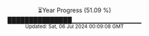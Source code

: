 <p align="center">
⏳Year Progress (51.09 %)<br>
███████████████▁▁▁▁▁▁▁▁▁▁▁▁▁▁▁ <br>
<sub>Updated: Sat, 06 Jul 2024 00:09:08 GMT</sub>
</p>


